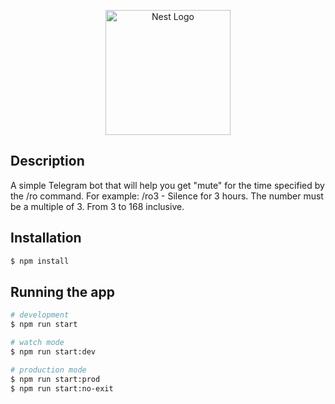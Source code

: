 <p align="center">
  <a href="http://nestjs.com/" target="blank"><img src="https://nestjs.com/img/logo-small.svg" width="200" alt="Nest Logo" /></a>
</p>

## Description

A simple Telegram bot that will help you get "mute" for the time specified by the /ro command.
For example: /ro3 - Silence for 3 hours.
The number must be a multiple of 3. From 3 to 168 inclusive.

## Installation

```bash
$ npm install
```

## Running the app

```bash
# development
$ npm run start

# watch mode
$ npm run start:dev

# production mode
$ npm run start:prod
$ npm run start:no-exit
```
